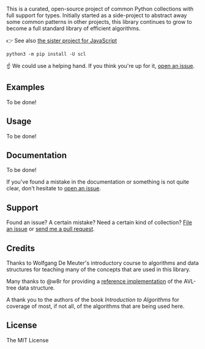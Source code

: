 
This is a curated, open-source project of common Python collections with
full support for types. Initially started as a side-project to abstract
away some common patterns in other projects, this library continues to grow to
become a full standard library of efficient algorithms.

👉 See also [the sister project for JavaScript][js]

```
python3 -m pip install -U scl
```

☝️ We could use a helping hand. If you think you're up for it, [open an
issue][issue].

## Examples

To be done!

## Usage

To be done!

## Documentation

To be done!

If you've found a mistake in the documentation or something is not quite clear,
don't hesitate to [open an issue][issue].

## Support

Found an issue? A certain mistake? Need a certain kind of collection? [File an
issue][issue] or [send me a pull request][pull].

## Credits

Thanks to Wolfgang De Meuter's introductory course to algorithms and data
structures for teaching many of the concepts that are used in this library.

Many thanks to @w8r for providing a [reference implementation][w8r] of the
AVL-tree data structure.

A thank you to the authors of the book _Introduction to Algorithms_ for
coverage of most, if not all, of the algorithms that are being used here.

## License

The MIT License

[js]: https://github.com/scl.js
[issue]: https://github.com/samvv/scl-python/issues/new
[pull]: https://github.com/samvv/scl-python/fork
[w8r]: https://github.com/w8r/avl
